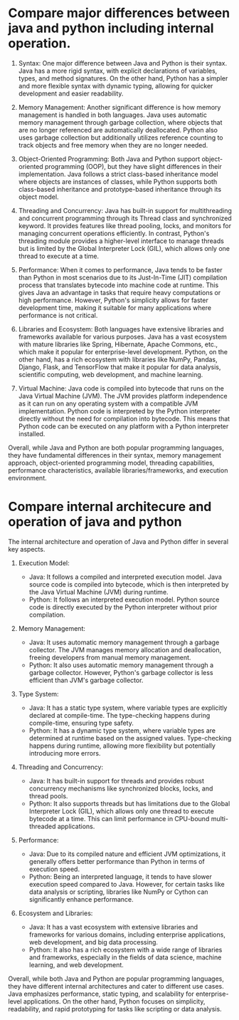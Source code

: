 # Compare major differences between java and python including internal operation.

1. Syntax: One major difference between Java and Python is their syntax. Java has a more rigid syntax, with explicit declarations of variables, types, and method signatures. On the other hand, Python has a simpler and more flexible syntax with dynamic typing, allowing for quicker development and easier readability.

2. Memory Management: Another significant difference is how memory management is handled in both languages. Java uses automatic memory management through garbage collection, where objects that are no longer referenced are automatically deallocated. Python also uses garbage collection but additionally utilizes reference counting to track objects and free memory when they are no longer needed.

3. Object-Oriented Programming: Both Java and Python support object-oriented programming (OOP), but they have slight differences in their implementation. Java follows a strict class-based inheritance model where objects are instances of classes, while Python supports both class-based inheritance and prototype-based inheritance through its object model.

4. Threading and Concurrency: Java has built-in support for multithreading and concurrent programming through its Thread class and synchronized keyword. It provides features like thread pooling, locks, and monitors for managing concurrent operations efficiently. In contrast, Python's threading module provides a higher-level interface to manage threads but is limited by the Global Interpreter Lock (GIL), which allows only one thread to execute at a time.

5. Performance: When it comes to performance, Java tends to be faster than Python in most scenarios due to its Just-In-Time (JIT) compilation process that translates bytecode into machine code at runtime. This gives Java an advantage in tasks that require heavy computations or high performance. However, Python's simplicity allows for faster development time, making it suitable for many applications where performance is not critical.

6. Libraries and Ecosystem: Both languages have extensive libraries and frameworks available for various purposes. Java has a vast ecosystem with mature libraries like Spring, Hibernate, Apache Commons, etc., which make it popular for enterprise-level development. Python, on the other hand, has a rich ecosystem with libraries like NumPy, Pandas, Django, Flask, and TensorFlow that make it popular for data analysis, scientific computing, web development, and machine learning.

7. Virtual Machine: Java code is compiled into bytecode that runs on the Java Virtual Machine (JVM). The JVM provides platform independence as it can run on any operating system with a compatible JVM implementation. Python code is interpreted by the Python interpreter directly without the need for compilation into bytecode. This means that Python code can be executed on any platform with a Python interpreter installed.

Overall, while Java and Python are both popular programming languages, they have fundamental differences in their syntax, memory management approach, object-oriented programming model, threading capabilities, performance characteristics, available libraries/frameworks, and execution environment.

# Compare internal architecure and operation of java and python

The internal architecture and operation of Java and Python differ in several key aspects.

1. Execution Model:
   - Java: It follows a compiled and interpreted execution model. Java source code is compiled into bytecode, which is then interpreted by the Java Virtual Machine (JVM) during runtime.
   - Python: It follows an interpreted execution model. Python source code is directly executed by the Python interpreter without prior compilation.

2. Memory Management:
   - Java: It uses automatic memory management through a garbage collector. The JVM manages memory allocation and deallocation, freeing developers from manual memory management.
   - Python: It also uses automatic memory management through a garbage collector. However, Python's garbage collector is less efficient than JVM's garbage collector.

3. Type System:
   - Java: It has a static type system, where variable types are explicitly declared at compile-time. The type-checking happens during compile-time, ensuring type safety.
   - Python: It has a dynamic type system, where variable types are determined at runtime based on the assigned values. Type-checking happens during runtime, allowing more flexibility but potentially introducing more errors.

4. Threading and Concurrency:
   - Java: It has built-in support for threads and provides robust concurrency mechanisms like synchronized blocks, locks, and thread pools.
   - Python: It also supports threads but has limitations due to the Global Interpreter Lock (GIL), which allows only one thread to execute bytecode at a time. This can limit performance in CPU-bound multi-threaded applications.

5. Performance:
   - Java: Due to its compiled nature and efficient JVM optimizations, it generally offers better performance than Python in terms of execution speed.
   - Python: Being an interpreted language, it tends to have slower execution speed compared to Java. However, for certain tasks like data analysis or scripting, libraries like NumPy or Cython can significantly enhance performance.

6. Ecosystem and Libraries:
   - Java: It has a vast ecosystem with extensive libraries and frameworks for various domains, including enterprise applications, web development, and big data processing.
   - Python: It also has a rich ecosystem with a wide range of libraries and frameworks, especially in the fields of data science, machine learning, and web development.

Overall, while both Java and Python are popular programming languages, they have different internal architectures and cater to different use cases. Java emphasizes performance, static typing, and scalability for enterprise-level applications. On the other hand, Python focuses on simplicity, readability, and rapid prototyping for tasks like scripting or data analysis.
